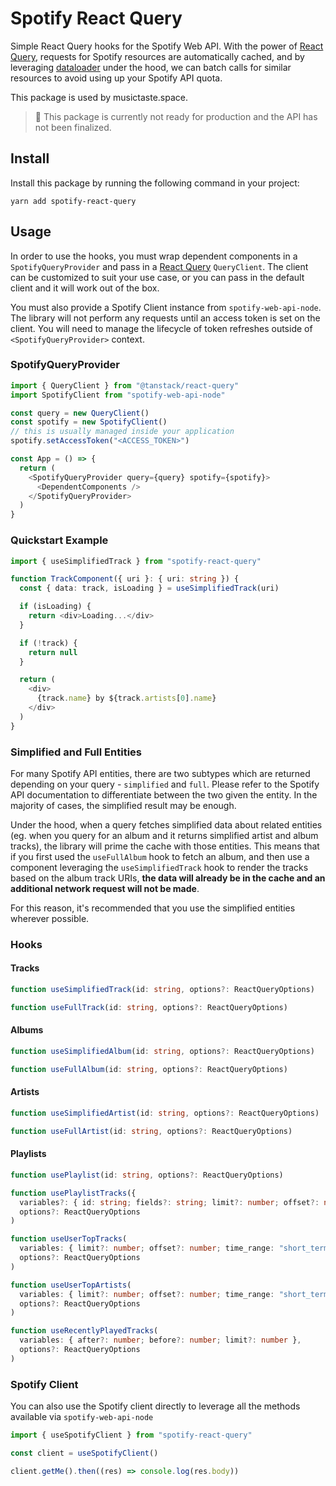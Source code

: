 # Spotify React Query

Simple React Query hooks for the Spotify Web API. With the power of [React Query](https://tanstack.com/query/v4/docs/quick-start), requests for Spotify resources are automatically cached, and by leveraging [dataloader](https://github.com/graphql/dataloader) under the hood, we can batch calls for similar resources to avoid using up your Spotify API quota.

This package is used by musictaste.space.

> 🚨 This package is currently not ready for production and the API has not been finalized.

## Install

Install this package by running the following command in your project:

```
yarn add spotify-react-query
```

## Usage

In order to use the hooks, you must wrap dependent components in a `SpotifyQueryProvider` and pass in a [React Query](https://tanstack.com/query/v4/docs/quick-start) `QueryClient`. The client can be customized to suit your use case, or you can pass in the default client and it will work out of the box.

You must also provide a Spotify Client instance from `spotify-web-api-node`. The library will not perform any requests until an access token is set on the client. You will need to manage the lifecycle of token refreshes outside of `<SpotifyQueryProvider>` context.

### SpotifyQueryProvider

```typescript
import { QueryClient } from "@tanstack/react-query"
import SpotifyClient from "spotify-web-api-node"

const query = new QueryClient()
const spotify = new SpotifyClient()
// this is usually managed inside your application
spotify.setAccessToken("<ACCESS_TOKEN>")

const App = () => {
  return (
    <SpotifyQueryProvider query={query} spotify={spotify}>
      <DependentComponents />
    </SpotifyQueryProvider>
  )
}
```

### Quickstart Example

```typescript
import { useSimplifiedTrack } from "spotify-react-query"

function TrackComponent({ uri }: { uri: string }) {
  const { data: track, isLoading } = useSimplifiedTrack(uri)

  if (isLoading) {
    return <div>Loading...</div>
  }

  if (!track) {
    return null
  }

  return (
    <div>
      {track.name} by ${track.artists[0].name}
    </div>
  )
}
```

### Simplified and Full Entities

For many Spotify API entities, there are two subtypes which are returned depending on your query - `simplified` and `full`. Please refer to the Spotify API documentation to differentiate between the two given the entity. In the majority of cases, the simplified result may be enough.

Under the hood, when a query fetches simplified data about related entities (eg. when you query for an album and it returns simplified artist and album tracks), the library will prime the cache with those entities. This means that if you first used the `useFullAlbum` hook to fetch an album, and then use a component leveraging the `useSimplifiedTrack` hook to render the tracks based on the album track URIs, **the data will already be in the cache and an additional network request will not be made**.

For this reason, it's recommended that you use the simplified entities wherever possible.

### Hooks

#### Tracks

```typescript
function useSimplifiedTrack(id: string, options?: ReactQueryOptions)
```

```typescript
function useFullTrack(id: string, options?: ReactQueryOptions)
```

#### Albums

```typescript
function useSimplifiedAlbum(id: string, options?: ReactQueryOptions)
```

```typescript
function useFullAlbum(id: string, options?: ReactQueryOptions)
```

#### Artists

```typescript
function useSimplifiedArtist(id: string, options?: ReactQueryOptions)
```

```typescript
function useFullArtist(id: string, options?: ReactQueryOptions)
```

#### Playlists

```typescript
function usePlaylist(id: string, options?: ReactQueryOptions)
```

```typescript
function usePlaylistTracks({
  variables?: { id: string; fields?: string; limit?: number; offset?: number; market?: string } },
  options?: ReactQueryOptions
)
```

```typescript
function useUserTopTracks(
  variables: { limit?: number; offset?: number; time_range: "short_term" | "medium_term" | "long_term" },
  options?: ReactQueryOptions
)
```

```typescript
function useUserTopArtists(
  variables: { limit?: number; offset?: number; time_range: "short_term" | "medium_term" | "long_term" },
  options?: ReactQueryOptions
)
```

```typescript
function useRecentlyPlayedTracks(
  variables: { after?: number; before?: number; limit?: number },
  options?: ReactQueryOptions
)
```

### Spotify Client

You can also use the Spotify client directly to leverage all the methods available via `spotify-web-api-node`

```typescript
import { useSpotifyClient } from "spotify-react-query"

const client = useSpotifyClient()

client.getMe().then((res) => console.log(res.body))
```
